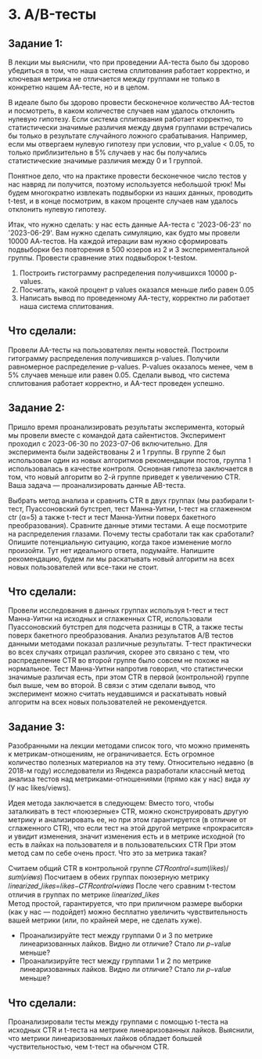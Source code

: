 # 3. A/B-тесты

## Задание 1:
В лекции мы выяснили, что при проведении АА-теста было бы здорово убедиться в том, что наша система сплитования работает корректно, и ключевая метрика не отличается между группами не только в конкретно нашем АА-тесте, но и в целом.

В идеале было бы здорово провести бесконечное количество АA-тестов и посмотреть, в каком количестве случаев нам удалось отклонить нулевую гипотезу. Если система сплитования работает корректно, то статистически значимые различия между двумя группами встречались бы только в результате случайного ложного срабатывания. Например, если мы отвергаем нулевую гипотезу при условии, что p_value < 0.05, то только приблизительно в 5% случаев у нас бы получались статистические значимые различия между 0 и 1 группой.

Понятное дело, что на практике провести бесконечное число тестов у нас навряд ли получится, поэтому используется небольшой трюк! Мы будем многократно извлекать подвыборки из наших данных, проводить t-test, и в конце посмотрим, в каком проценте случаев нам удалось отклонить нулевую гипотезу.

Итак, что нужно сделать: у нас есть данные АА-теста с '2023-06-23' по '2023-06-29'. Вам нужно сделать симуляцию, как будто мы провели 10000 АА-тестов. На каждой итерации вам нужно сформировать подвыборки без повторения в 500 юзеров из 2 и 3 экспериментальной группы. Провести сравнение этих подвыборок t-testом.

1. Построить гистограмму распределения получившихся 10000 p-values.
2. Посчитать, какой процент p values оказался меньше либо равен 0.05
3. Написать вывод по проведенному АА-тесту, корректно ли работает наша система сплитования.

## Что сделали:
Провели AA-тесты на пользователях ленты новостей. Построили гитограмму распределения получившихся p-values.
Получили равномерное распределение p-values. P-values оказалось менее, чем в 5% случаев меньше или равен 0.05. 
Сделали вывод, что система сплитования работает корректно, и AA-тест проведен успешно.

## Задание 2:
Пришло время проанализировать результаты эксперимента, который мы провели вместе с командой дата сайентистов. Эксперимент проходил с 2023-06-30 по 2023-07-06 включительно. Для эксперимента были задействованы 2 и 1 группы. 
В группе 2 был использован один из новых алгоритмов рекомендации постов, группа 1 использовалась в качестве контроля. 
Основная гипотеза заключается в том, что новый алгоритм во 2-й группе приведет к увеличению CTR. 
Ваша задача — проанализировать данные АB-теста. 

Выбрать метод анализа и сравнить CTR в двух группах (мы разбирали t-тест, Пуассоновский бутстреп, тест Манна-Уитни, t-тест на сглаженном ctr (α=5) а также t-тест и тест Манна-Уитни поверх бакетного преобразования).
Сравните данные этими тестами. А еще посмотрите на распределения глазами. Почему тесты сработали так как сработали? 
Опишите потенциальную ситуацию, когда такое изменение могло произойти. Тут нет идеального ответа, подумайте.
Напишите рекомендацию, будем ли мы раскатывать новый алгоритм на всех новых пользователей или все-таки не стоит.

## Что сделали:
Провели исследования в данных группах используя t-тест и тест Манна-Уитни на исходных и сглаженных CTR, использовали Пуассоновский бутстреп для подсчета разницы в CTR, а также тесты поверх бакетного преобразования.
Анализ результатов A/B тестов данными методами показал различные результаты. T-тест практически во всех случаях отрицал различия, скорее это связано с тем, что распределение CTR во второй группе было совсем не похоже на нормальное. Тест Манна-Уитни напротив говорил, что статистически значимые различая есть, при этом CTR в первой (контрольной) группе был выше, чем во второй. В связи с этим сделали вывод, что эксперимент можно считать неудавшимся и раскатывать новый алгоритм на всех новых пользователей не рекомендуется.

## Задание 3:
Разобранными на лекции методами список того, что можно применять к метрикам-отношениям, не ограничивается. Есть огромное количество полезных материалов на эту тему. 
Относительно недавно (в 2018-м году) исследователи из Яндекса разработали классный метод анализа тестов над метриками-отношениями (прямо как у нас) вида  𝑥𝑦  (У нас likes/views).

Идея метода заключается в следующем:
Вместо того, чтобы заталкивать в тест «поюзерные» CTR, можно сконструировать другую метрику и анализировать ее, но при этом гарантируется (в отличие от сглаженного CTR), что если тест на этой другой метрике «прокрасится» и увидит изменения, значит изменения есть и в метрике исходной (то есть в лайках на пользователя и в пользовательских CTR
При этом метод сам по себе очень прост. Что это за метрика такая?

Считаем общий CTR в контрольной группе  𝐶𝑇𝑅𝑐𝑜𝑛𝑡𝑟𝑜𝑙=𝑠𝑢𝑚(𝑙𝑖𝑘𝑒𝑠)/𝑠𝑢𝑚(𝑣𝑖𝑒𝑤𝑠) 
Посчитаем в обеих группах поюзерную метрику  𝑙𝑖𝑛𝑒𝑎𝑟𝑖𝑧𝑒𝑑_𝑙𝑖𝑘𝑒𝑠=𝑙𝑖𝑘𝑒𝑠−𝐶𝑇𝑅𝑐𝑜𝑛𝑡𝑟𝑜𝑙∗𝑣𝑖𝑒𝑤𝑠 
После чего сравним  t-тестом отличия в группах по метрике 𝑙𝑖𝑛𝑒𝑎𝑟𝑖𝑧𝑒𝑑_𝑙𝑖𝑘𝑒𝑠  
Метод простой, гарантируется, что при приличном размере выборки (как у нас — подойдет) можно бесплатно увеличить чувствительность вашей метрики (или, по крайней мере, не сделать хуже).

* Проанализируйте тест между группами 0 и 3 по метрике линеаризованных лайков. Видно ли отличие? Стало ли 𝑝−𝑣𝑎𝑙𝑢𝑒 меньше?
* Проанализируйте тест между группами 1 и 2 по метрике линеаризованных лайков. Видно ли отличие? Стало ли 𝑝−𝑣𝑎𝑙𝑢𝑒 меньше?

## Что cделали: 
Проанализировали тесты между группами с помощью t-теста на исходных CTR и t-теста на метрике линеаризованных лайков.
Выяснили, что метрики линеаризованных лайков обладает большей чуствительностью, чем t-тест на обычном CTR.
